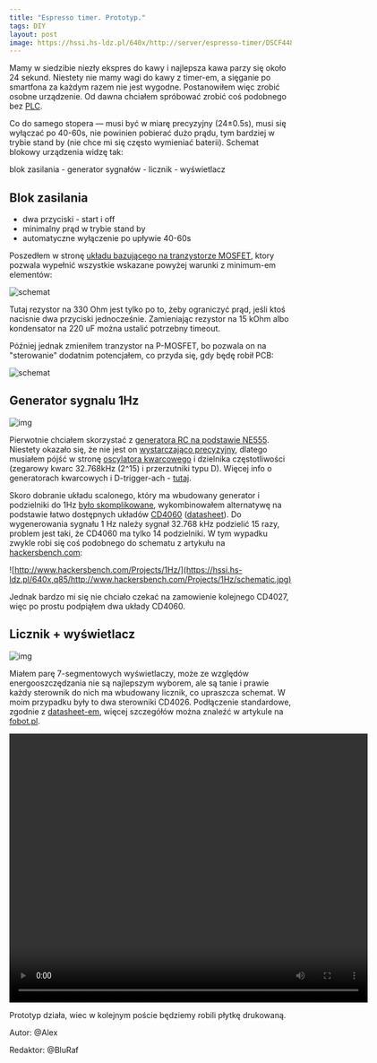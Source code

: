 ```yaml
---
title: "Espresso timer. Prototyp."
tags: DIY
layout: post
image: https://hssi.hs-ldz.pl/640x/http://server/espresso-timer/DSCF4485.JPG
---
```


Mamy w siedzibie niezły ekspres do kawy i najlepsza kawa parzy się około 24 sekund. Niestety nie mamy wagi do kawy z timer-em, a sięganie po smartfona za każdym razem nie jest wygodne. Postanowiłem więc zrobić osobne urządzenie. Od dawna chciałem spróbować zrobić coś podobnego bez [PLC](https://pl.wikipedia.org/wiki/Programowalny_sterownik_logiczny).
    
Co do samego stopera — musi być w miarę precyzyjny (24±0.5s), musi się wyłączać po 40-60s, nie powinien pobierać dużo prądu, tym bardziej w trybie stand by (nie chce mi się często wymieniać baterii). Schemat blokowy urządzenia widzę tak:

blok zasilania - generator sygnałów - licznik - wyświetlacz 

## Blok zasilania 

*  dwa przyciski - start i off
*  minimalny prąd w trybie stand by 
*  automatyczne wyłączenie po upływie 40-60s 

Poszedłem w stronę [układu bazującego na tranzystorze MOSFET](https://www.circuitsdiy.com/mosfet-delay-timer-ciruit/), ktory pozwala wypełnić wszystkie wskazane powyżej warunki z minimum-em elementów:
    
![schemat](https://hssn.hs-ldz.pl/espresso-timer/n-mosfet.png)
    
Tutaj rezystor na 330 Ohm jest tylko po to, żeby ograniczyć prąd, jeśli ktoś nacisnie dwa przyciski jednocześnie. Zamieniając rezystor na 15 kOhm albo kondensator na 220 uF można ustalić potrzebny timeout. 

Później jednak zmieniłem tranzystor na P-MOSFET, bo pozwala on na "sterowanie" dodatnim potencjałem, co przyda się, gdy będę robił PCB: 

![schemat](https://hssn.hs-ldz.pl/espresso-timer/m-mosfet-turn-off-delay-fo.png)
          
      
## Generator sygnalu 1Hz

![img](https://hssi.hs-ldz.pl/640x,q85/http://server/espresso-timer/DSCF4489.JPG)
 
Pierwotnie chciałem skorzystać z [generatora RC na podstawie NE555](https://www.electronics-tutorials.ws/waveforms/555_oscillator.html).
Niestety okazało się, że nie jest on [wystarczająco precyzyjny](https://electronics.stackexchange.com/questions/288737/is-the-555-timer-accurate-and-uniform-enough-for-a-metronome),
dlatego musiałem pójść w stronę [oscylatora kwarcowego](https://en.wikipedia.org/wiki/Crystal_oscillator) i dzielnika częstotliwości (zegarowy kwarc 32.768kHz (2^15) i przerzutniki typu D).
Więcej info o generatorach kwarcowych i D-trigger-ach - [tutaj](https://eduinf.waw.pl/inf/prg/009_kurs_avr/2013_a.php#top).

Skoro dobranie układu scalonego, który ma wbudowany generator i podzielniki do 1Hz [było skomplikowane](https://electronics.stackexchange.com/questions/304418/why-is-a-15-stage-binary-counter-divider-so-cumbersome), wykombinowałem alternatywę na podstawie łatwo dostępnych układów [CD4060](https://www.build-electronic-circuits.com/4000-series-integrated-circuits/ic-4060/) ([datasheet](https://www.ti.com/lit/ds/symlink/cd4060b.pdf)).
Do wygenerowania sygnału 1 Hz należy sygnał 32.768 kHz podzielić 15 razy, problem jest taki, że CD4060 ma tylko 14 podzielniki. W tym wypadku zwykle robi się coś podobnego do schematu z artykułu na [hackersbench.com](https://web.archive.org/web/20210901190437/http://www.hackersbench.com/Projects/1Hz/):

![http://www.hackersbench.com/Projects/1Hz/](https://hssi.hs-ldz.pl/640x,q85/http://www.hackersbench.com/Projects/1Hz/schematic.jpg)

Jednak bardzo mi się nie chciało czekać na zamowienie kolejnego CD4027, więc po prostu podpiąłem dwa układy CD4060.
 

## Licznik + wyświetlacz

![img](https://hssi.hs-ldz.pl/640x,q75/http://server/espresso-timer/DSCF4478.JPG)
    
Miałem parę 7-segmentowych wyświetlaczy, może ze względów energooszczędzania nie są najlepszym wyborem, ale są tanie i prawie każdy sterownik do nich ma wbudowany licznik, co upraszcza schemat. W moim przypadku były to dwa sterowniki CD4026. Podłączenie standardowe, zgodnie z [datasheet-em](https://www.ti.com/lit/ds/symlink/cd4026b.pdf), więcej szczegółów można znaleźć w artykule na [fobot.pl](https://forbot.pl/blog/technika-cyfrowa-sterowanie-wyswietlaczem-7-segmetnowym-id16152).

<video width="640" height="480" controls><source src="https://hssn.hs-ldz.pl/espresso-timer/MOV_0656_nosound.mp4" type="video/mp4">Your browser does not support the video tag.</video>
 
Prototyp działa, wiec w kolejnym poście będziemy robili płytkę drukowaną.


Autor: @Alex

Redaktor: @BluRaf
